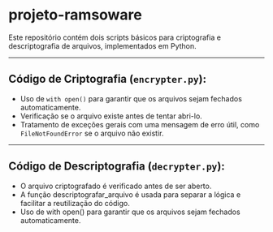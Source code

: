 # projeto-ramsoware

Este repositório contém dois scripts básicos para criptografia e descriptografia de arquivos, implementados em Python.

---

## Código de Criptografia (`encrypter.py`):
- Uso de `with open()` para garantir que os arquivos sejam fechados automaticamente.
- Verificação se o arquivo existe antes de tentar abri-lo.
- Tratamento de exceções gerais com uma mensagem de erro útil, como `FileNotFoundError` se o arquivo não existir.

---

## Código de Descriptografia (`decrypter.py`):
- O arquivo criptografado é verificado antes de ser aberto.
- A função descriptografar_arquivo é usada para separar a lógica e facilitar a reutilização do código.
- Uso de with open() para garantir que os arquivos sejam fechados automaticamente.
